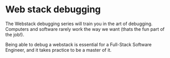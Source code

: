 # Web stack debugging
The Webstack debugging series will train you in the art of debugging. Computers and software rarely work the way we want (thats the fun part of the job!).

Being able to debug a webstack is essential for a Full-Stack Software Engineer, and it takes practice to be a master of it.
